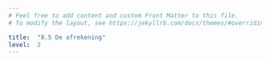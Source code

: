 ```yaml
---
# Feel free to add content and custom Front Matter to this file.
# To modify the layout, see https://jekyllrb.com/docs/themes/#overriding-theme-defaults

title:  "8.5 De afrekening"
level:  2
---
```


<script src="https://d3js.org/d3.v6.min.js" defer></script>
<script src="https://d3js.org/d3-scale.v3.min.js" defer></script>
<script src="js/companion_utils_locale-nl.js" defer></script>
<script src="js/companion_utils_colors.js" defer></script>
<script src="js/companion_utils_svg2png.js" defer></script>

<script src="js/companion_chart_bookrating.js" defer></script>
<script src="js/companion_chart_8-5_afrekening.js" defer></script>

<div class="chart_float" id="chart_8-5_afrekening"></div>
